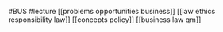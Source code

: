 #BUS
#lecture
[[problems opportunities business]]
[[law ethics responsibility law]]
[[concepts policy]]
[[business law qm]]
